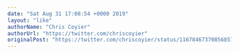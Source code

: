 ```yaml
---
date: "Sat Aug 31 17:08:54 +0000 2019"
layout: "like"
authorName: "Chris Coyier"
authorUrl: "https://twitter.com/chriscoyier"
originalPost: "https://twitter.com/chriscoyier/status/1167846737085685762"
---
```

